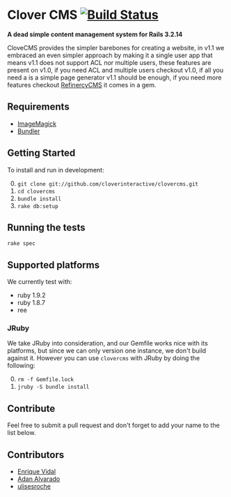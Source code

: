 # Clover CMS [![Build Status](http://travis-ci.org/cloverinteractive/cms.png)](http://travis-ci.org/cloverinteractive/clovercms)

__A dead simple content management system for Rails 3.2.14__

CloveCMS provides the simpler barebones for creating a website, in v1.1 we embraced an even simpler approach by making it a single user app
that means v1.1 does not support ACL nor multiple users, these features are present on v1.0, if you need ACL and multiple users checkout v1.0,
if all you need a is a simple page generator v1.1 should be enough, if you need more features checkout [RefinercyCMS](https://github.com/resolve/refinerycms)
it comes in a gem.

## Requirements

* [ImageMagick](http://www.imagemagick.org/script/install-source.php)
* [Bundler](http://gembundler.com)

## Getting Started

To install and run in development:

0. `git clone git://github.com/cloverinteractive/clovercms.git`
1. `cd clovercms`
2. `bundle install`
3. `rake db:setup`

## Running the tests

`rake spec`

## Supported platforms

We currently test with:

* ruby 1.9.2
* ruby 1.8.7
* ree

### JRuby

We take JRuby into consideration, and our Gemfile works nice with its platforms, but since we can only version one instance, we don't build against it. However you can use `clovercms` with JRuby by doing the following:

0. `rm -f Gemfile.lock`
1. `jruby -S bundle install`

## Contribute

Feel free to submit a pull request and don't forget to add your name to the list below.

## Contributors

* [Enrique Vidal](http://github.com/EnriqueVidal)
* [Adan Alvarado](http://github.com/aalvarado)
* [ulisesroche](http://github.com/ulisesroche)
